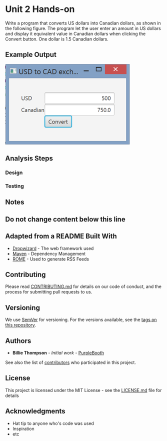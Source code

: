 # Unit 2 Hands-on
Write a program that converts US dollars into Canadian dollars, as shown in the following figure. The program let the user enter an amount in US dollars and display it equivalent value in Canadian dollars when clicking the Convert button. One dollar is 1.5 Canadian dollars. 

## Example Output
![Sample Output](README1.png)

## Analysis Steps

### Design

### Testing

## Notes

## Do not change content below this line
## Adapted from a README Built With
*  [Dropwizard](http://www.dropwizard.io/1.0.2/docs/) - The web framework used
*  [Maven](https://maven.apache.org/) - Dependency Management
*  [ROME](https://rometools.github.io/rome/) - Used to generate RSS Feeds

## Contributing

Please read 
[CONTRIBUTING.md](https://gist.github.com/PurpleBooth/b24679402957c63ec426) for details on our code of conduct, and the process for submitting pull requests to us.

## Versioning

We use [SemVer](http://semver.org/) for versioning. For the versions available, see the [tags on this repository](https://github.com/your/project/tags).

## Authors

*  **Billie Thompson** - *Initial work* - 
	[PurpleBooth](https://github.com/PurpleBooth)

See also the list of [contributors](https://github.com/your/project/contributors) who participated in this project.

## License

This project is licensed under the MIT License - see the [LICENSE.md](LICENSE.md) file for details

## Acknowledgments

*  Hat tip to anyone who's code was used
*  Inspiration
*  etc 
